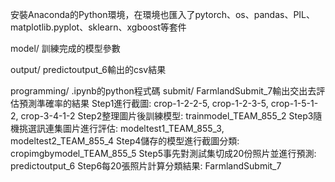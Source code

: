 安裝Anaconda的Python環境，在環境也匯入了pytorch、os、pandas、PIL、matplotlib.pyplot、sklearn、xgboost等套件

model/ 訓練完成的模型參數

output/ predictoutput_6輸出的csv結果

programming/ .ipynb的python程式碼
submit/ FarmlandSubmit_7輸出交出去評估預測準確率的結果
Step1進行截圖: crop-1-2-2-5, crop-1-2-3-5, crop-1-5-1-2, crop-3-4-1-2
Step2整理圖片後訓練模型: trainmodel_TEAM_855_2
Step3隨機挑選訊連集圖片進行評估: modeltest1_TEAM_855_3, modeltest2_TEAM_855_4
Step4儲存的模型進行截圖分類: cropimgbymodel_TEAM_855_5
Step5事先對測試集切成20份照片並進行預測: predictoutput_6
Step6每20張照片計算分類結果: FarmlandSubmit_7
